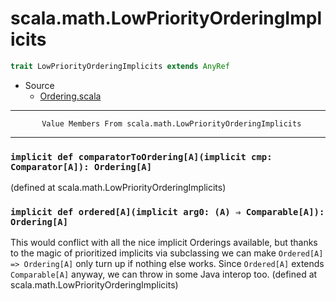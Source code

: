 
#                   scala.math.LowPriorityOrderingImplicits                   #

```scala
trait LowPriorityOrderingImplicits extends AnyRef
```

* Source
  * [Ordering.scala](https://github.com/scala/scala/tree/6d09a1ba5f/src/library/scala/math/Ordering.scala#L1)


--------------------------------------------------------------------------------
           Value Members From scala.math.LowPriorityOrderingImplicits
--------------------------------------------------------------------------------


### `implicit def comparatorToOrdering[A](implicit cmp: Comparator[A]): Ordering[A]` ###

(defined at scala.math.LowPriorityOrderingImplicits)


### `implicit def ordered[A](implicit arg0: (A) ⇒ Comparable[A]): Ordering[A]` ###

This would conflict with all the nice implicit Orderings available, but thanks
to the magic of prioritized implicits via subclassing we can make
 `Ordered[A] => Ordering[A]` only turn up if nothing else works. Since
 `Ordered[A]` extends `Comparable[A]` anyway, we can throw in some Java interop
too.
(defined at scala.math.LowPriorityOrderingImplicits)
